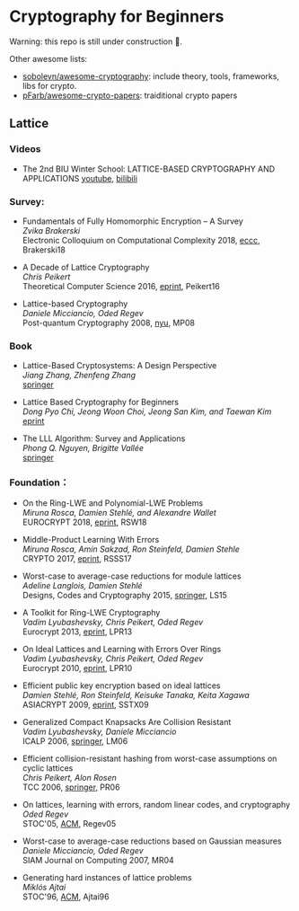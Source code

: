 # Cryptography for Beginners

Warning: this repo is still under construction 🚧.

Other awesome lists:
- [sobolevn/awesome-cryptography](https://github.com/sobolevn/awesome-cryptography): include theory, tools, frameworks, libs for crypto.
- [pFarb/awesome-crypto-papers](https://github.com/pFarb/awesome-crypto-papers): traiditional crypto papers

## Lattice

### Videos
-  The 2nd BIU Winter School: LATTICE-BASED CRYPTOGRAPHY AND APPLICATIONS 
   [youtube](https://www.youtube.com/watch?v=4ulHOV8iLls), [bilibili](https://www.bilibili.com/video/BV1hy4y1Y7bU?p=1&vd_source=98ba517588b869cd91153ae00ae5d453)  
### Survey:
- Fundamentals of Fully Homomorphic Encryption – A Survey  
  *Zvika Brakerski*  
  Electronic Colloquium on Computational Complexity 2018, [eccc](https://eccc.weizmann.ac.il/report/2018/125/), Brakerski18  

- A Decade of Lattice Cryptography  
  *Chris Peikert*  
  Theoretical Computer Science 2016, [eprint](https://eprint.iacr.org/2015/939.pdf), Peikert16  

- Lattice-based Cryptography  
  *Daniele Micciancio, Oded Regev*  
  Post-quantum Cryptography 2008, [nyu](https://cims.nyu.edu/~regev/papers/pqc.pdf), MP08  

### Book
- Lattice-Based Cryptosystems: A Design Perspective  
  *Jiang Zhang, Zhenfeng Zhang*  
  [springer](https://link.springer.com/book/10.1007/978-981-15-8427-5)  

- Lattice Based Cryptography for Beginners  
  *Dong Pyo Chi, Jeong Woon Choi, Jeong San Kim, and Taewan Kim*  
  [eprint](https://eprint.iacr.org/2015/938.pdf)  

- The LLL Algorithm: Survey and Applications  
  *Phong Q. Nguyen, Brigitte Vallée*  
  [springer](https://link.springer.com/book/10.1007/978-3-642-02295-1)  

### Foundation：
- On the Ring-LWE and Polynomial-LWE Problems  
  *Miruna Rosca, Damien Stehlé, and Alexandre Wallet*  
  EUROCRYPT 2018, [eprint](https://eprint.iacr.org/2018/170.pdf), RSW18  

- Middle-Product Learning With Errors  
  *Miruna Rosca, Amin Sakzad, Ron Steinfeld, Damien Stehle*  
  CRYPTO 2017, [eprint](https://eprint.iacr.org/2017/628.pdf), RSSS17  

- Worst-case to average-case reductions for module lattices  
  *Adeline Langlois, Damien Stehlé*  
  Designs, Codes and Cryptography 2015, [springer](https://link.springer.com/article/10.1007/s10623-014-9938-4), LS15  

- A Toolkit for Ring-LWE Cryptography  
  *Vadim Lyubashevsky, Chris Peikert, Oded Regev*  
  Eurocrypt 2013, [eprint](https://eprint.iacr.org/2013/293.pdf), LPR13  

- On Ideal Lattices and Learning with Errors Over Rings  
  *Vadim Lyubashevsky, Chris Peikert, Oded Regev*  
  Eurocrypt 2010, [eprint](https://eprint.iacr.org/2012/230.pdf), LPR10  

- Efficient public key encryption based on ideal lattices  
  *Damien Stehlé, Ron Steinfeld, Keisuke Tanaka, Keita Xagawa*  
  ASIACRYPT 2009, [eprint](https://eprint.iacr.org/2009/285.pdf), SSTX09  

- Generalized Compact Knapsacks Are Collision Resistant  
  *Vadim Lyubashevsky, Daniele Micciancio*  
  ICALP 2006, [springer](https://link.springer.com/chapter/10.1007/11787006_13), LM06  

- Efficient collision-resistant hashing from worst-case assumptions on cyclic lattices  
  *Chris Peikert, Alon Rosen*  
  TCC 2006, [springer](https://link.springer.com/chapter/10.1007/11681878_8), PR06  

-  On lattices, learning with errors, random linear codes, and cryptography  
  *Oded Regev*  
  STOC'05, [ACM](https://dl.acm.org/doi/10.1145/1060590.1060603), Regev05  

- Worst-case to average-case reductions based on Gaussian measures  
  *Daniele Micciancio, Oded Regev*  
  SIAM Journal on Computing 2007, MR04  

- Generating hard instances of lattice problems  
  *Miklós Ajtai*  
  STOC'96, [ACM](https://dl.acm.org/doi/10.1145/237814.237838), Ajtai96  









